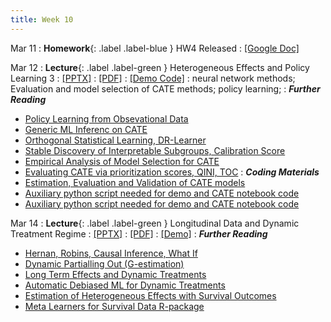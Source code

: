 ```yaml
---
title: Week 10
---
```


Mar 11
: **Homework**{: .label .label-blue } HW4 Released
    : [[Google Doc]](https://docs.google.com/document/d/1UEGqqv6k6NZfgYBOh1I6sum-u0nScBxQHQEOZ0t0PiQ/edit?usp=sharing)

Mar 12
: **Lecture**{: .label .label-green } Heterogeneous Effects and Policy Learning 3
  : [[PPTX]](https://github.com/stanford-msande228/winter24/raw/main/assets/presentations/MSANDE228_Lecture18_Heterogeneous_Treatment_Effects.pptx)
  : [[PDF]](https://github.com/stanford-msande228/winter24/raw/main/assets/presentations/MSANDE228_Lecture18_Heterogeneous_Treatment_Effects.pdf)
  : [[Demo Code]](https://colab.research.google.com/github/stanford-msande228/winter24/blob/main/assets/code/CATE-estimation.ipynb)
: neural network methods; Evaluation and model selection of CATE methods; policy learning;
: ***Further Reading***
- [Policy Learning from Obsevational Data](https://arxiv.org/abs/1702.02896)
- [Generic ML Inferenc on CATE](https://arxiv.org/abs/1712.04802)
- [Orthogonal Statistical Learning, DR-Learner](https://arxiv.org/abs/1901.09036)
- [Stable Discovery of Interpretable Subgroups, Calibration Score](https://onlinelibrary.wiley.com/doi/10.1111/insr.12427)
- [Empirical Analysis of Model Selection for CATE](https://arxiv.org/abs/2211.01939)
- [Evaluating CATE via prioritization scores, QINI, TOC](https://arxiv.org/abs/2111.07966)
: ***Coding Materials***
- [Estimation, Evaluation and Validation of CATE models](https://colab.research.google.com/github/stanford-msande228/winter24/blob/main/assets/code/CATE-estimation.ipynb)
- [Auxiliary python script needed for demo and CATE notebook code](https://colab.research.google.com/github/stanford-msande228/winter24/blob/main/assets/code/myflaml.py)
- [Auxiliary python script needed for demo and CATE notebook code](https://colab.research.google.com/github/stanford-msande228/winter24/blob/main/assets/code/datasets.py)

Mar 14
: **Lecture**{: .label .label-green } Longitudinal Data and Dynamic Treatment Regime
  : [[PPTX]](https://github.com/stanford-msande228/winter24/raw/main/assets/presentations/MSANDE228_Lecture19_Dynamic_Treatment_Effects.pptx)
  : [[PDF]](https://github.com/stanford-msande228/winter24/raw/main/assets/presentations/MSANDE228_Lecture19_Dynamic_Treatment_Effects.pdf)
  : [[Demo]](https://colab.research.google.com/github/stanford-msande228/winter24/blob/main/assets/code/DynamicEffects.ipynb)
: ***Further Reading***
- [Hernan, Robins, Causal Inference, What If](https://cdn1.sph.harvard.edu/wp-content/uploads/sites/1268/2022/12/hernanrobins_WhatIf_20dec22.pdf)
- [Dynamic Partialling Out (G-estimation)](https://arxiv.org/pdf/2002.07285.pdf)
- [Long Term Effects and Dynamic Treatments](https://arxiv.org/pdf/2103.08390.pdf)
- [Automatic Debiased ML for Dynamic Treatments](https://arxiv.org/abs/2203.13887)
- [Estimation of Heterogeneous Effects with Survival Outcomes](https://arxiv.org/abs/2207.07758)
- [Meta Learners for Survival Data R-package](https://github.com/som-shahlab/survlearners)
